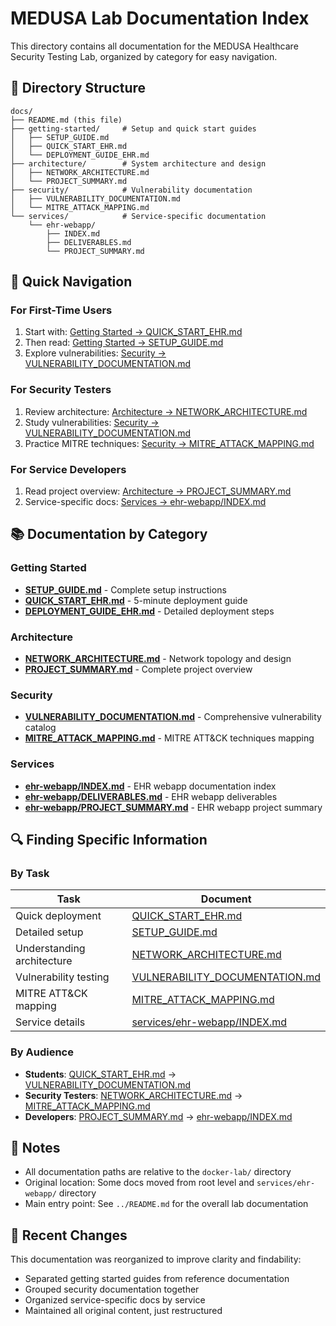 # MEDUSA Lab Documentation Index

This directory contains all documentation for the MEDUSA Healthcare Security Testing Lab, organized by category for easy navigation.

## 📁 Directory Structure

```
docs/
├── README.md (this file)
├── getting-started/     # Setup and quick start guides
│   ├── SETUP_GUIDE.md
│   ├── QUICK_START_EHR.md
│   └── DEPLOYMENT_GUIDE_EHR.md
├── architecture/        # System architecture and design
│   ├── NETWORK_ARCHITECTURE.md
│   └── PROJECT_SUMMARY.md
├── security/            # Vulnerability documentation
│   ├── VULNERABILITY_DOCUMENTATION.md
│   └── MITRE_ATTACK_MAPPING.md
└── services/            # Service-specific documentation
    └── ehr-webapp/
        ├── INDEX.md
        ├── DELIVERABLES.md
        └── PROJECT_SUMMARY.md
```

## 📖 Quick Navigation

### For First-Time Users
1. Start with: [Getting Started → QUICK_START_EHR.md](./getting-started/QUICK_START_EHR.md)
2. Then read: [Getting Started → SETUP_GUIDE.md](./getting-started/SETUP_GUIDE.md)
3. Explore vulnerabilities: [Security → VULNERABILITY_DOCUMENTATION.md](./security/VULNERABILITY_DOCUMENTATION.md)

### For Security Testers
1. Review architecture: [Architecture → NETWORK_ARCHITECTURE.md](./architecture/NETWORK_ARCHITECTURE.md)
2. Study vulnerabilities: [Security → VULNERABILITY_DOCUMENTATION.md](./security/VULNERABILITY_DOCUMENTATION.md)
3. Practice MITRE techniques: [Security → MITRE_ATTACK_MAPPING.md](./security/MITRE_ATTACK_MAPPING.md)

### For Service Developers
1. Read project overview: [Architecture → PROJECT_SUMMARY.md](./architecture/PROJECT_SUMMARY.md)
2. Service-specific docs: [Services → ehr-webapp/INDEX.md](./services/ehr-webapp/INDEX.md)

## 📚 Documentation by Category

### Getting Started
- **[SETUP_GUIDE.md](./getting-started/SETUP_GUIDE.md)** - Complete setup instructions
- **[QUICK_START_EHR.md](./getting-started/QUICK_START_EHR.md)** - 5-minute deployment guide
- **[DEPLOYMENT_GUIDE_EHR.md](./getting-started/DEPLOYMENT_GUIDE_EHR.md)** - Detailed deployment steps

### Architecture
- **[NETWORK_ARCHITECTURE.md](./architecture/NETWORK_ARCHITECTURE.md)** - Network topology and design
- **[PROJECT_SUMMARY.md](./architecture/PROJECT_SUMMARY.md)** - Complete project overview

### Security
- **[VULNERABILITY_DOCUMENTATION.md](./security/VULNERABILITY_DOCUMENTATION.md)** - Comprehensive vulnerability catalog
- **[MITRE_ATTACK_MAPPING.md](./security/MITRE_ATTACK_MAPPING.md)** - MITRE ATT&CK techniques mapping

### Services
- **[ehr-webapp/INDEX.md](./services/ehr-webapp/INDEX.md)** - EHR webapp documentation index
- **[ehr-webapp/DELIVERABLES.md](./services/ehr-webapp/DELIVERABLES.md)** - EHR webapp deliverables
- **[ehr-webapp/PROJECT_SUMMARY.md](./services/ehr-webapp/PROJECT_SUMMARY.md)** - EHR webapp project summary

## 🔍 Finding Specific Information

### By Task
| Task | Document |
|------|----------|
| Quick deployment | [QUICK_START_EHR.md](./getting-started/QUICK_START_EHR.md) |
| Detailed setup | [SETUP_GUIDE.md](./getting-started/SETUP_GUIDE.md) |
| Understanding architecture | [NETWORK_ARCHITECTURE.md](./architecture/NETWORK_ARCHITECTURE.md) |
| Vulnerability testing | [VULNERABILITY_DOCUMENTATION.md](./security/VULNERABILITY_DOCUMENTATION.md) |
| MITRE ATT&CK mapping | [MITRE_ATTACK_MAPPING.md](./security/MITRE_ATTACK_MAPPING.md) |
| Service details | [services/ehr-webapp/INDEX.md](./services/ehr-webapp/INDEX.md) |

### By Audience
- **Students**: [QUICK_START_EHR.md](./getting-started/QUICK_START_EHR.md) → [VULNERABILITY_DOCUMENTATION.md](./security/VULNERABILITY_DOCUMENTATION.md)
- **Security Testers**: [NETWORK_ARCHITECTURE.md](./architecture/NETWORK_ARCHITECTURE.md) → [MITRE_ATTACK_MAPPING.md](./security/MITRE_ATTACK_MAPPING.md)
- **Developers**: [PROJECT_SUMMARY.md](./architecture/PROJECT_SUMMARY.md) → [ehr-webapp/INDEX.md](./services/ehr-webapp/INDEX.md)

## 📝 Notes

- All documentation paths are relative to the `docker-lab/` directory
- Original location: Some docs moved from root level and `services/ehr-webapp/` directory
- Main entry point: See `../README.md` for the overall lab documentation

## 🔄 Recent Changes

This documentation was reorganized to improve clarity and findability:
- Separated getting started guides from reference documentation
- Grouped security documentation together
- Organized service-specific docs by service
- Maintained all original content, just restructured

